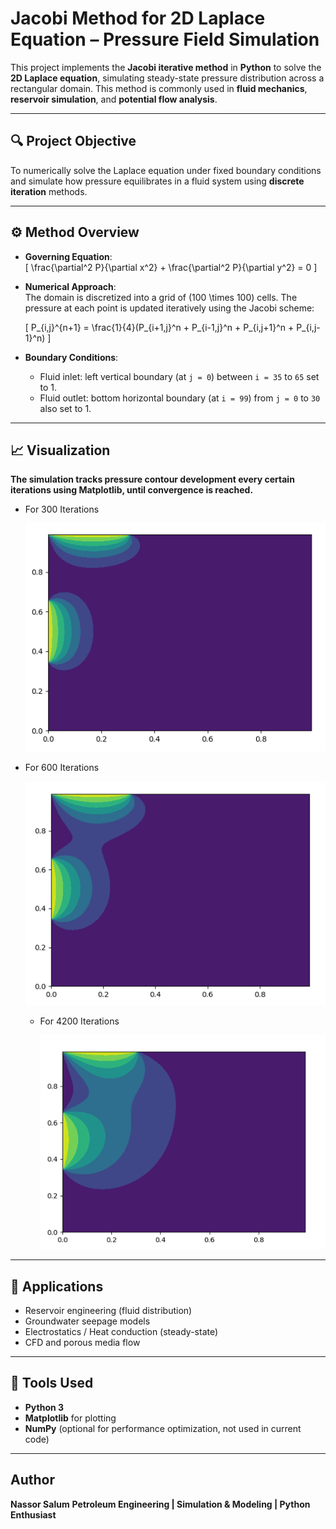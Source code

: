 # Jacobi Method for 2D Laplace Equation – Pressure Field Simulation

This project implements the **Jacobi iterative method** in **Python** to solve the **2D Laplace equation**, simulating steady-state pressure distribution across a rectangular domain. This method is commonly used in **fluid mechanics**, **reservoir simulation**, and **potential flow analysis**.

---

## 🔍 Project Objective

To numerically solve the Laplace equation under fixed boundary conditions and simulate how pressure equilibrates in a fluid system using **discrete iteration** methods.

---

## ⚙️ Method Overview

- **Governing Equation**:  
  \[
  \frac{\partial^2 P}{\partial x^2} + \frac{\partial^2 P}{\partial y^2} = 0
  \]
  
- **Numerical Approach**:  
  The domain is discretized into a grid of \(100 \times 100\) cells. The pressure at each point is updated iteratively using the Jacobi scheme:

  \[
  P_{i,j}^{n+1} = \frac{1}{4}(P_{i+1,j}^n + P_{i-1,j}^n + P_{i,j+1}^n + P_{i,j-1}^n)
  \]

- **Boundary Conditions**:  
  - Fluid inlet: left vertical boundary (at `j = 0`) between `i = 35` to `65` set to 1.  
  - Fluid outlet: bottom horizontal boundary (at `i = 99`) from `j = 0` to `30` also set to 1.

---

## 📈 Visualization

**The simulation tracks pressure contour development every certain iterations using **Matplotlib**, until convergence is reached.**

- For 300 Iterations

  ![300 Iterations](https://github.com/Nassor-Salum/jacobi-method-laplace-2d/blob/main/Screenshot%202025-06-25%20235819.png)


- For 600 Iterations

  ![600 Iterations](https://github.com/Nassor-Salum/jacobi-method-laplace-2d/blob/main/Screenshot%202025-06-25%20235914.png)


  - For 4200 Iterations

    ![4200 Iterations](https://github.com/Nassor-Salum/jacobi-method-laplace-2d/blob/main/Screenshot%202025-06-25%20235942.png)
---

## 🧠 Applications

- Reservoir engineering (fluid distribution)
- Groundwater seepage models
- Electrostatics / Heat conduction (steady-state)
- CFD and porous media flow

---

## 🧪 Tools Used

- **Python 3**
- **Matplotlib** for plotting
- **NumPy** (optional for performance optimization, not used in current code)

---
## Author
**Nassor Salum**
**Petroleum Engineering | Simulation & Modeling | Python Enthusiast**
